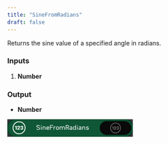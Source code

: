 ```yaml
---
title: "SineFromRadians"
draft: false
---
```

Returns the sine value of a specified angle in radians.
### Inputs
1. **Number**
### Output
-   **Number**

![SineFromRadians](https://raw.githubusercontent.com/battlefield-portal-community/Image-CDN/main/portal_blocks/SineFromRadians.png)